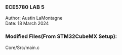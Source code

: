 ### ECE5780 LAB 5
Author: Austin LaMontagne <br />
Date: 18 March 2024 <br />

### Modified Files(From STM32CubeMX Setup):
Core/Src/main.c <br />